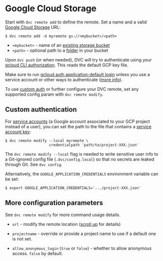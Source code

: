 # Google Cloud Storage

<!--
## Google Cloud Storage
-->

Start with `dvc remote add` to define the remote. Set a name and a valid [Google
Cloud Storage] URL:

```cli
$ dvc remote add -d myremote gs://<mybucket>/<path>
```

- `<mybucket>` - name of an [existing storage bucket]
- `<path>` - optional path to a [folder] in your bucket

Upon `dvc push` (or when needed), DVC will try to authenticate using your
[gcloud CLI authorization]. This reads the default GCP key file.

<admon type="warn">

Make sure to run [gcloud auth application-default login] unless you use a
service account or other ways to authenticate ([more info]).

</admon>

[google cloud storage]: https://cloud.google.com/storage
[existing storage bucket]:
  https://cloud.google.com/storage/docs/creating-buckets
[folder]: https://cloud.google.com/storage/docs/folders
[gcloud cli authorization]: https://cloud.google.com/sdk/docs/authorizing
[gcloud auth application-default login]:
  https://cloud.google.com/sdk/gcloud/reference/auth/application-default/login
[more info]: https://stackoverflow.com/a/53307505/298182

To use [custom auth](#custom-authentication) or further configure your DVC
remote, set any supported config param with `dvc remote modify`.

## Custom authentication

For [service accounts] (a Google account associated to your GCP project instead
of a user), you can set the path to the file that contains a [service account
key]:

[service accounts]: https://cloud.google.com/iam/docs/service-accounts
[service account key]:
  https://cloud.google.com/iam/docs/creating-managing-service-account-keys

```cli
$ dvc remote modify --local myremote \
                    credentialpath 'path/to/project-XXX.json'
```

<admon type="warn">

The `dvc remote modify --local` flag is needed to write sensitive user info to a
Git-ignored config file (`.dvc/config.local`) so that no secrets are leaked
through Git. See `dvc config`.

</admon>

Alternatively, the `GOOGLE_APPLICATION_CREDENTIALS` environment variable can be
set:

```cli
$ export GOOGLE_APPLICATION_CREDENTIALS='.../project-XXX.json'
```

## More configuration parameters

<admon type="info">

See `dvc remote modify` for more command usage details.

</admon>

- `url` - modify the remote location ([scroll up](#google-cloud-storage) for
  details)

- `projectname` - override or provide a project name to use if a default one is
  not set.

- `allow_anonymous_login` (`true` or `false`) - whether to allow anonymous
  access. `false` by default.
